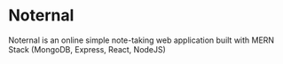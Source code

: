 # Noternal
Noternal is an online simple note-taking web application built with MERN Stack (MongoDB, Express, React, NodeJS)
